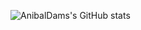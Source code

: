 




![AnibalDams's GitHub stats](https://github-readme-stats.vercel.app/api?username=AnibalDams&show_icons=true&theme=radical)
